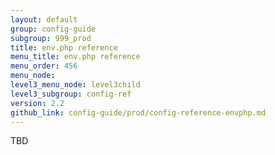 ```yaml
---
layout: default
group: config-guide
subgroup: 999_prod
title: env.php reference
menu_title: env.php reference
menu_order: 456
menu_node: 
level3_menu_node: level3child
level3_subgroup: config-ref
version: 2.2
github_link: config-guide/prod/config-reference-envphp.md
---
```


TBD